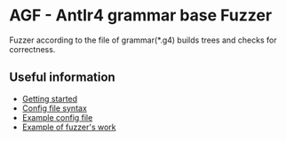 # AGF - Antlr4 grammar base Fuzzer

Fuzzer according to the file of grammar(*.g4) builds trees and checks for correctness.

## Useful information
* [Getting started](https://github.com/PrVrSs/AntlrGrammarFuzzer/tree/master/docs/getting_started.md)
* [Config file syntax](https://github.com/PrVrSs/AntlrGrammarFuzzer/tree/master/docs/config_file_syntax.md)
* [Example config file](https://github.com/PrVrSs/AntlrGrammarFuzzer/tree/master/docs/example_config_file.md)
* [Example of fuzzer's work](https://github.com/PrVrSs/AntlrGrammarFuzzer/tree/master/docs/examples.md)



